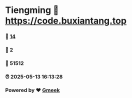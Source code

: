 # Tiengming :link: https://code.buxiantang.top 
### :page_facing_up: [14](https://code.buxiantang.top/tag.html) 
### :speech_balloon: 2 
### :hibiscus: 51512 
### :alarm_clock: 2025-05-13 16:13:28 
### Powered by :heart: [Gmeek](https://github.com/Meekdai/Gmeek)
